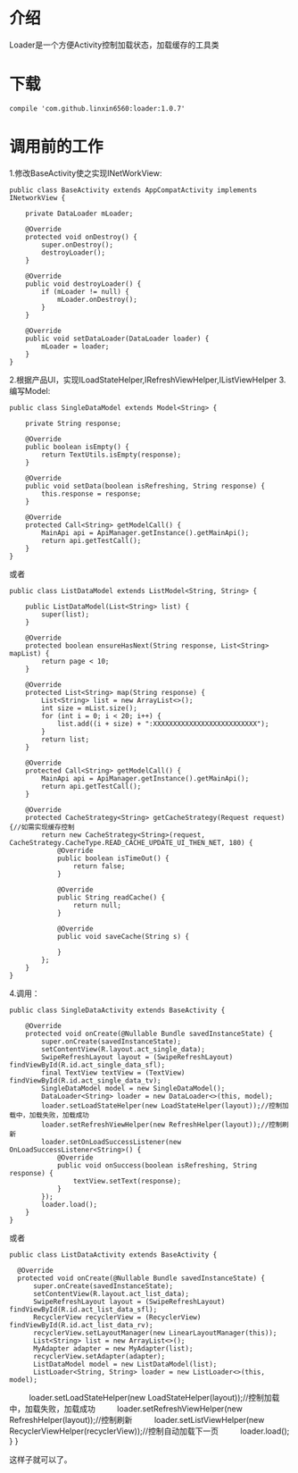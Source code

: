 # 介绍
Loader是一个方便Activity控制加载状态，加载缓存的工具类
# 下载

    compile 'com.github.linxin6560:loader:1.0.7'
    
# 调用前的工作
1.修改BaseActivity使之实现INetWorkView:

    public class BaseActivity extends AppCompatActivity implements INetworkView {

        private DataLoader mLoader;

        @Override
        protected void onDestroy() {
            super.onDestroy();
            destroyLoader();
        }

        @Override
        public void destroyLoader() {
            if (mLoader != null) {
                mLoader.onDestroy();
            }
        }

        @Override
        public void setDataLoader(DataLoader loader) {
            mLoader = loader;
        }
    }
2.根据产品UI，实现ILoadStateHelper,IRefreshViewHelper,IListViewHelper
3.编写Model:
    
    public class SingleDataModel extends Model<String> {

        private String response;

        @Override
        public boolean isEmpty() {
            return TextUtils.isEmpty(response);
        }

        @Override
        public void setData(boolean isRefreshing, String response) {
            this.response = response;
        }

        @Override
        protected Call<String> getModelCall() {
            MainApi api = ApiManager.getInstance().getMainApi();
            return api.getTestCall();
        }
    }
或者

    public class ListDataModel extends ListModel<String, String> {

        public ListDataModel(List<String> list) {
            super(list);
        }

        @Override
        protected boolean ensureHasNext(String response, List<String> mapList) {
            return page < 10;
        }

        @Override
        protected List<String> map(String response) {
            List<String> list = new ArrayList<>();
            int size = mList.size();
            for (int i = 0; i < 20; i++) {
                list.add((i + size) + ":XXXXXXXXXXXXXXXXXXXXXXXXXX");
            }
            return list;
        }

        @Override
        protected Call<String> getModelCall() {
            MainApi api = ApiManager.getInstance().getMainApi();
            return api.getTestCall();
        }
        
        @Override
        protected CacheStrategy<String> getCacheStrategy(Request request) {//如需实现缓存控制
            return new CacheStrategy<String>(request, CacheStrategy.CacheType.READ_CACHE_UPDATE_UI_THEN_NET, 180) {
                @Override
                public boolean isTimeOut() {
                    return false;
                }

                @Override
                public String readCache() {
                    return null;
                }

                @Override
                public void saveCache(String s) {

                }
            };
        }
    }
    
4.调用：

    public class SingleDataActivity extends BaseActivity {

        @Override
        protected void onCreate(@Nullable Bundle savedInstanceState) {
            super.onCreate(savedInstanceState);
            setContentView(R.layout.act_single_data);
            SwipeRefreshLayout layout = (SwipeRefreshLayout) findViewById(R.id.act_single_data_sfl);
            final TextView textView = (TextView) findViewById(R.id.act_single_data_tv);
            SingleDataModel model = new SingleDataModel();
            DataLoader<String> loader = new DataLoader<>(this, model);
            loader.setLoadStateHelper(new LoadStateHelper(layout));//控制加载中，加载失败，加载成功
            loader.setRefreshViewHelper(new RefreshHelper(layout));//控制刷新
            loader.setOnLoadSuccessListener(new OnLoadSuccessListener<String>() {
                @Override
                public void onSuccess(boolean isRefreshing, String response) {
                    textView.setText(response);
                }
            });
            loader.load();
        }
    }
    
或者

    public class ListDataActivity extends BaseActivity {

      @Override
      protected void onCreate(@Nullable Bundle savedInstanceState) {
          super.onCreate(savedInstanceState);
          setContentView(R.layout.act_list_data);
          SwipeRefreshLayout layout = (SwipeRefreshLayout) findViewById(R.id.act_list_data_sfl);
          RecyclerView recyclerView = (RecyclerView) findViewById(R.id.act_list_data_rv);
          recyclerView.setLayoutManager(new LinearLayoutManager(this));
          List<String> list = new ArrayList<>();
          MyAdapter adapter = new MyAdapter(list);
          recyclerView.setAdapter(adapter);
          ListDataModel model = new ListDataModel(list);
          ListLoader<String, String> loader = new ListLoader<>(this, model);
          loader.setLoadStateHelper(new LoadStateHelper(layout));//控制加载中，加载失败，加载成功
          loader.setRefreshViewHelper(new RefreshHelper(layout));//控制刷新
          loader.setListViewHelper(new RecyclerViewHelper(recyclerView));//控制自动加载下一页
          loader.load();
      }
    }

    
这样子就可以了。
